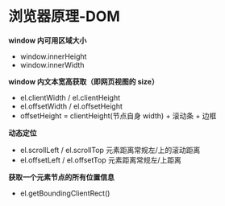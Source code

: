 # 浏览器原理-DOM

**window 内可用区域大小**

- window.innerHeight
- window.innerWidth

**window 内文本宽高获取（即网页视图的 size）**

- el.clientWidth / el.clientHeight
- el.offsetWidth / el.offsetHeight
- offsetHeight = clientHeight(节点自身 width) + 滚动条 + 边框

**动态定位**

- el.scrollLeft / el.scrollTop 元素距离常规左/上的滚动距离
- el.offsetLeft / el.offsetTop 元素距离常规左/上距离

**获取一个元素节点的所有位置信息**

- el.getBoundingClientRect()
